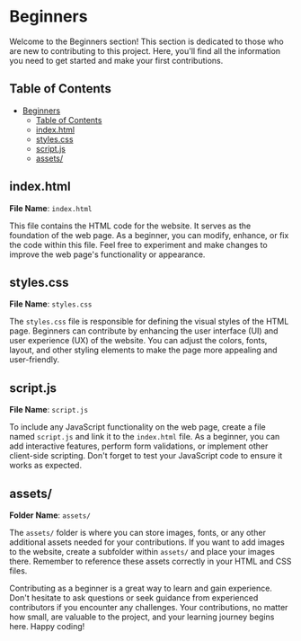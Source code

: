 # Beginners

Welcome to the Beginners section! This section is dedicated to those who are new to contributing to this project. Here, you'll find all the information you need to get started and make your first contributions.

## Table of Contents

- [Beginners](#beginners)
  - [Table of Contents](#table-of-contents)
  - [index.html](#indexhtml)
  - [styles.css](#stylescss)
  - [script.js](#scriptjs)
  - [assets/](#assets)

## index.html

**File Name**: `index.html`

This file contains the HTML code for the website. It serves as the foundation of the web page. As a beginner, you can modify, enhance, or fix the code within this file. Feel free to experiment and make changes to improve the web page's functionality or appearance.

## styles.css

**File Name**: `styles.css`

The `styles.css` file is responsible for defining the visual styles of the HTML page. Beginners can contribute by enhancing the user interface (UI) and user experience (UX) of the website. You can adjust the colors, fonts, layout, and other styling elements to make the page more appealing and user-friendly.

## script.js

**File Name**: `script.js`

To include any JavaScript functionality on the web page, create a file named `script.js` and link it to the `index.html` file. As a beginner, you can add interactive features, perform form validations, or implement other client-side scripting. Don't forget to test your JavaScript code to ensure it works as expected.

## assets/

**Folder Name**: `assets/`

The `assets/` folder is where you can store images, fonts, or any other additional assets needed for your contributions. If you want to add images to the website, create a subfolder within `assets/` and place your images there. Remember to reference these assets correctly in your HTML and CSS files.

Contributing as a beginner is a great way to learn and gain experience. Don't hesitate to ask questions or seek guidance from experienced contributors if you encounter any challenges. Your contributions, no matter how small, are valuable to the project, and your learning journey begins here. Happy coding!
